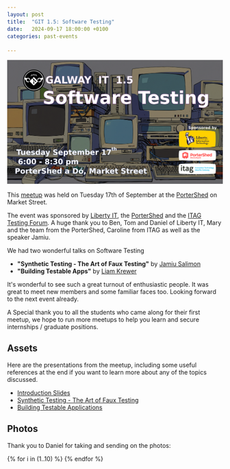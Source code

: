 ```yaml
---
layout: post
title:  "GIT 1.5: Software Testing"
date:   2024-09-17 18:00:00 +0100
categories: past-events

---
```

![GIT 1.5: Software Testing](/assets/1.5/poster.png)

This [meetup](https://www.meetup.com/galway-information-technology/events/303266234/) was held on Tuesday 17th of September at the [PorterShed](https://www.google.com/maps/place/PorterShed/@53.2734788,-9.0534656,17z/data=!3m1!4b1!4m6!3m5!1s0x485b96e5c4af853f:0x3535a8060a8c257d!8m2!3d53.2734788!4d-9.0534656!16s%2Fg%2F11c0xpjshy?entry=ttu) on Market Street.


The event was sponsored by [Liberty IT](https://www.liberty-it.ie/careers/career-opportunities), the [PorterShed](https://portershed.com/) and the [ITAG Testing Forum](https://itag.ie/forums/testing-forum/). A huge thank you to Ben, Tom and Daniel of Liberty IT, Mary and the team from the PorterShed, Caroline from ITAG as well as the speaker Jamiu.


We had two wonderful talks on Software Testing

- **"Synthetic Testing - The Art of Faux Testing"** by [Jamiu Salimon](https://www.linkedin.com/in/dkmdebugin/)
- **"Building Testable Apps"** by [Liam Krewer](https://www.linkedin.com/in/liamkrewer/)


It's wonderful to see such a great turnout of enthusiastic people. It was great to meet new members and some familiar faces too. Looking forward to the next event already.

A Special thank you to all the students who came along for their first meetup, we hope to run more meetups to help you learn and secure internships / graduate positions.

## Assets

Here are the presentations from the meetup, including some useful references at the end if you want to learn more about any of the topics discussed.

- [Introduction Slides](/assets/1.5/intro.pptx)
- [Synthetic Testing - The Art of Faux Testing](/assets/1.5/synthetic-testing.pdf)
- [Building Testable Applications](/assets/1.5/making-testable-apps.pptx)

## Photos 

Thank you to Daniel for taking and sending on the photos:


<!-- https://nanogallery2.nanostudio.org/ -->
<div id="nanogallery2" data-nanogallery2='{
	"itemsBaseURL": "/assets/1.5/photos/",
    "thumbnailHeight": 240,
    "thumbnailWidth":  "auto"   
  }'>
  {% for i in (1..10) %}
    <a href="{{i}}.jpg" data-ngthumb="{{i}}.jpg"></a>
  {% endfor %}
</div>